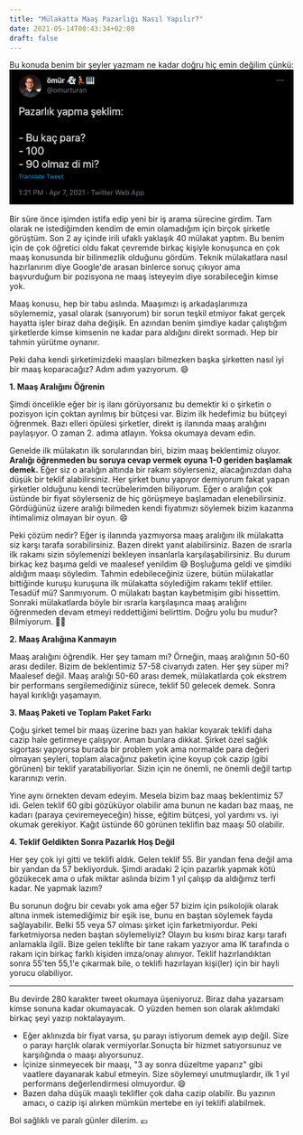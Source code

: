 ```yaml
---
title: "Mülakatta Maaş Pazarlığı Nasıl Yapılır?"
date: 2021-05-14T00:43:34+02:00
draft: false
---
```

Bu konuda benim bir şeyler yazmam ne kadar doğru hiç emin değilim çünkü:
![](/images/mulakatta-maas-pazarligi-1.png)

Bir süre önce işimden istifa edip yeni bir iş arama sürecine girdim. Tam olarak ne istediğimden kendim de emin olamadığım için birçok şirketle görüştüm. Son 2 ay içinde irili ufaklı yaklaşık 40 mülakat yaptım. Bu benim için de çok öğretici oldu fakat çevremde birkaç kişiyle konuşunca en çok maaş konusunda bir bilinmezlik olduğunu gördüm. Teknik mülakatlara nasıl hazırlanırım diye Google'de arasan binlerce sonuç çıkıyor ama başvurduğum bir pozisyona ne maaş isteyeyim diye sorabileceğin kimse yok.

Maaş konusu, hep bir tabu aslında. Maaşımızı iş arkadaşlarımıza söylememiz, yasal olarak (sanıyorum) bir sorun teşkil etmiyor fakat gerçek hayatta işler biraz daha değişik. En azından benim şimdiye kadar çalıştığım şirketlerde kimse kimsenin ne kadar para aldığını direkt sormadı. Hep bir tahmin yürütme oynanır.

Peki daha kendi şirketimizdeki maaşları bilmezken başka şirketten nasıl iyi bir maaş koparacağız? Adım adım yazıyorum. 😄

**1. Maaş Aralığını Öğrenin**

Şimdi öncelikle eğer bir iş ilanı görüyorsanız bu demektir ki o şirketin o pozisyon için çoktan ayrılmış bir bütçesi var. Bizim ilk hedefimiz bu bütçeyi öğrenmek. Bazı elleri öpülesi şirketler, direkt iş ilanında maaş aralığını paylaşıyor. O zaman 2. adıma atlayın. Yoksa okumaya devam edin.

Genelde ilk mülakatın ilk sorularından biri, bizim maaş beklentimiz oluyor. **Aralığı öğrenmeden bu soruya cevap vermek oyuna 1-0 geriden başlamak demek.** Eğer siz o aralığın altında bir rakam söylerseniz, alacağınızdan daha düşük bir teklif alabilirsiniz. Her şirket bunu yapıyor demiyorum fakat yapan şirketler olduğunu kendi tecrübelerimden biliyorum. Eğer o aralığın çok üstünde bir fiyat söylerseniz de hiç görüşmeye başlamadan elenebilirsiniz. Gördüğünüz üzere aralığı bilmeden kendi fiyatımızı söylemek bizim kazanma ihtimalimiz olmayan bir oyun. 😄

Peki çözüm nedir? Eğer iş ilanında yazmıyorsa maaş aralığını ilk mülakatta siz karşı tarafa sorabilirsiniz. Bazen direkt yanıt alabilirsiniz. Bazen de ısrarla ilk rakamı sizin söylemenizi bekleyen insanlarla karşılaşabilirsiniz. Bu durum birkaç kez başıma geldi ve maalesef yenildim 😅 Boşluğuma geldi ve şimdiki aldığım maaşı söyledim. Tahmin edebileceğiniz üzere, bütün mülakatlar bittiğinde kuruşu kuruşuna ilk mülakatta söylediğim rakamı teklif ettiler. Tesadüf mü? Sanmıyorum. O mülakatı baştan kaybetmişim gibi hissettim. Sonraki mülakatlarda böyle bir ısrarla karşılaşınca maaş aralığını öğrenmeden devam etmeyi reddettiğimi belirttim. Doğru yolu bu mudur? Bilmiyorum. 🤷‍♂️

**2. Maaş Aralığına Kanmayın**

Maaş aralığını öğrendik. Her şey tamam mı? Örneğin, maaş aralığının 50-60 arası dediler. Bizim de beklentimiz 57-58 civarıydı zaten. Her şey süper mi? Maalesef değil. Maaş aralığı 50-60 arası demek, mülakatlarda çok ekstrem bir performans sergilemediğiniz sürece, teklif 50 gelecek demek. Sonra hayal kırıklığı yaşamayın.

**3. Maaş Paketi ve Toplam Paket Farkı**

Çoğu şirket temel bir maaş üzerine bazı yan haklar koyarak teklifi daha cazip hale getirmeye çalışıyor. Aman bunlara dikkat. Şirket özel sağlık sigortası yapıyorsa burada bir problem yok ama normalde para değeri olmayan şeyleri, toplam alacağınız paketin içine koyup çok cazip (gibi görünen) bir teklif yaratabiliyorlar. Sizin için ne önemli, ne önemli değil tartıp kararınızı verin.

Yine aynı örnekten devam edeyim. Mesela bizim baz maaş beklentimiz 57 idi. Gelen teklif 60 gibi gözüküyor olabilir ama bunun ne kadarı baz maaş, ne kadarı (paraya çeviremeyeceğin) hisse, eğitim bütçesi, yol yardımı vs. iyi okumak gerekiyor. Kağıt üstünde 60 görünen teklifin baz maaşı 50 olabilir.

**4. Teklif Geldikten Sonra Pazarlık Hoş Değil**

Her şey çok iyi gitti ve teklifi aldık. Gelen teklif 55. Bir yandan fena değil ama bir yandan da 57 bekliyorduk. Şimdi aradaki 2 için pazarlık yapmak kötü gözükecek ama o ufak miktar aslında bizim 1 yıl çalışıp da aldığımız terfi kadar. Ne yapmak lazım?

Bu sorunun doğru bir cevabı yok ama eğer 57 bizim için psikolojik olarak altına inmek istemediğimiz bir eşik ise, bunu en baştan söylemek fayda sağlayabilir. Belki 55 veya 57 olması şirket için farketmiyordur. Peki farketmiyorsa neden baştan söylemeliyiz? Olayın bu kısmı biraz karşı tarafı anlamakla ilgili. Bize gelen teklifte bir tane rakam yazıyor ama IK tarafında o rakam için birkaç farklı kişiden imza/onay alınıyor. Teklif hazırlandıktan sonra 55'ten 55,1'e çıkarmak bile, o teklifi hazırlayan kişi(ler) için bir hayli yorucu olabiliyor.

---
Bu devirde 280 karakter tweet okumaya üşeniyoruz. Biraz daha yazarsam kimse sonuna kadar okumayacak. O yüzden hemen son olarak aklımdaki birkaç şeyi yazıp noktalayayım.

- Eğer aklınızda bir fiyat varsa, şu parayı istiyorum demek ayıp değil. Size o parayı harçlık olarak vermiyorlar.Sonuçta bir hizmet satıyorsunuz ve karşılığında o maaşı alıyorsunuz.
- İçinize sinmeyecek bir maaşı, "3 ay sonra düzeltme yaparız" gibi vaatlere dayanarak kabul etmeyin. Size söylemeyi unutmuşlardır, ilk 1 yıl performans değerlendirmesi olmuyordur. 😄
- Bazen daha düşük maaşlı teklifler çok daha cazip olabilir. Bu yazının amacı, o cazip işi alırken mümkün mertebe en iyi teklifi alabilmek.

Bol sağlıklı ve paralı günler dilerim. 💶
